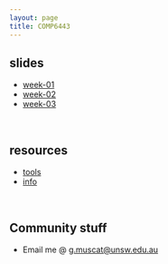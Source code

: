 ```yaml
---
layout: page
title: COMP6443
---
```


## slides

-   [week-01](week01)
-   [week-02](week02)
-   [week-03](week03)

&nbsp;

## resources

-   [tools](resources/tools)
-   [info](resources/info)

&nbsp;

## Community stuff

-   Email me @ [g.muscat@unsw.edu.au](MAILTO:g.muscat@unsw.edu.au)
